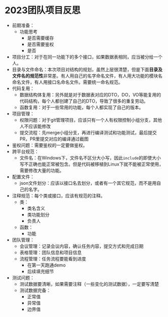 # 2023团队项目反思

* 前期准备：
  * 功能思考
    * 是否需要缓存
    * 是否需要鉴权
    * 是否
* 项目分工：对于在同一功能下的多个接口，如果数据表相同，应当被分给一个人。
* 目录与文件命名：本次项目对结构的规划，虽然上层很清楚，但是下面**目录及文件名的规范性**非常差。有人用自己的名字命名文件，有人用大功能的模块名命名文件，有人用接口名命名文件。需要统一命名规范。
* 代码复用：
  * 数据结构体复用：另外就是对于数据表对应的DTO，DO，VO等能复用的代码结构，每个人都创建了自己的DTO，导致了很多的重复劳动。
  * 函数复用：对于一些常用的功能，每个人都实现了自己的版本。
* 项目管理：
  * 权限问题：对于git管理项目，应该只有一个人有权限控制小组分支，其他人不应该能修改
  * 提交流程：先merge小组分支，再进行编译测试和功能测试，最后提交PR，PR里提交对应的编译通过截图
* 鉴权问题：需要鉴权的一定要做鉴权。
* 跨平台规范：
  * 文件名：在Windows下，文件名不区分大小写，因此`include`的即使大小写不正确也能正常被包含。但是代码被移植到Linux下就不能被正常使用，需要修改大量的功能。
* 配置文件：
  * json文件划分：应该以接口名去划分，或者有一个其它规范，而不是用自己的名字。
* 注释规范：每个类或接口，应该有规范的注释。
  * 类：
    * 类名含义
    * 类功能划分
    * 负责人
  * 函数：
    * 功能
* 团队管理：
  * 会议管理：记录会议内容，确认任务内容，提交方式和完成日期
  * 表格管理：团队信息和项目信息
  * 流程管理：任务流程要能看到进度
    * 在第一天跑通demo
    * 后续填充细节
* 测试问题：
  * 测试数据要清晰，如果需要注释（一些变化的测试数据），一定要写清楚
  * 测试数据完备：
    * 正常值
    * 异常值
    * 边界值



​	